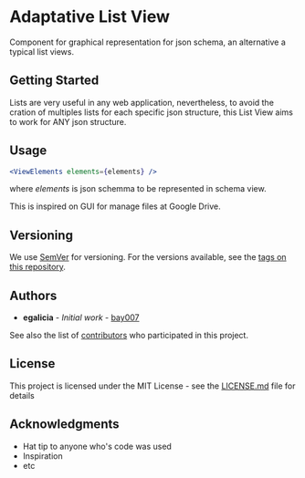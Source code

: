 # Adaptative List View

Component for graphical representation for json schema, an alternative a typical list views.

## Getting Started

Lists are very useful in any web application, nevertheless, to avoid the cration of multiples lists for each specific json structure, this List View aims to work for ANY json structure.

## Usage

```jsx
<ViewElements elements={elements} />
```

where _elements_ is json schemma to be represented in schema view.

This is inspired on GUI for manage files at Google Drive.


## Versioning

We use [SemVer](http://semver.org/) for versioning. For the versions available, see the [tags on this repository](https://github.com/your/project/tags).

## Authors

* **egalicia** - *Initial work* - [bay007](https://github.com/bay007)

See also the list of [contributors](https://github.com/adaptative-list/project/contributors) who participated in this project.

## License

This project is licensed under the MIT License - see the [LICENSE.md](LICENSE.md) file for details

## Acknowledgments

* Hat tip to anyone who's code was used
* Inspiration
* etc
